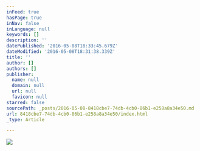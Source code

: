 ```yaml
---
inFeed: true
hasPage: true
inNav: false
inLanguage: null
keywords: []
description: ''
datePublished: '2016-05-08T18:33:45.679Z'
dateModified: '2016-05-08T18:31:38.339Z'
title: ''
author: []
authors: []
publisher:
  name: null
  domain: null
  url: null
  favicon: null
starred: false
sourcePath: _posts/2016-05-08-8418cbe7-74db-4cb0-86b1-e258a8a34e50.md
url: 8418cbe7-74db-4cb0-86b1-e258a8a34e50/index.html
_type: Article

---
```

![](https://the-grid-user-content.s3-us-west-2.amazonaws.com/f4ee48ef-9088-4e96-9508-1c5a7553adf5.jpg)